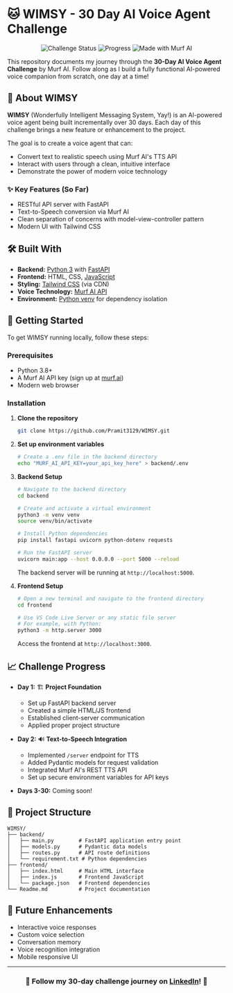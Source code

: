 # 🐱 WIMSY - 30 Day AI Voice Agent Challenge

<div align="center">
  <img src="https://img.shields.io/badge/Challenge-In%20Progress-blue?style=for-the-badge" alt="Challenge Status"/>
  <img src="https://img.shields.io/badge/Days%20Completed-2%2F30-green?style=for-the-badge" alt="Progress"/>
  <img src="https://img.shields.io/badge/Made%20with-Murf%20AI-orange?style=for-the-badge" alt="Made with Murf AI"/>
</div>

This repository documents my journey through the **30-Day AI Voice Agent Challenge** by Murf AI. Follow along as I build a fully functional AI-powered voice companion from scratch, one day at a time!

## 🚀 About WIMSY

**WIMSY** (Wonderfully Intelligent Messaging System, Yay!) is an AI-powered voice agent being built incrementally over 30 days. Each day of this challenge brings a new feature or enhancement to the project.

The goal is to create a voice agent that can:
- Convert text to realistic speech using Murf AI's TTS API
- Interact with users through a clean, intuitive interface
- Demonstrate the power of modern voice technology

### ✨ Key Features (So Far)

- RESTful API server with FastAPI
- Text-to-Speech conversion via Murf AI
- Clean separation of concerns with model-view-controller pattern
- Modern UI with Tailwind CSS

## 🛠️ Built With

* **Backend:** [Python 3](https://www.python.org/) with [FastAPI](https://fastapi.tiangolo.com/)
* **Frontend:** HTML, CSS, [JavaScript](https://developer.mozilla.org/en-US/docs/Web/JavaScript)
* **Styling:** [Tailwind CSS](https://tailwindcss.com/) (via CDN)
* **Voice Technology:** [Murf AI API](https://murf.ai/api)
* **Environment:** [Python venv](https://docs.python.org/3/library/venv.html) for dependency isolation

## 🏁 Getting Started

To get WIMSY running locally, follow these steps:

### Prerequisites

* Python 3.8+
* A Murf AI API key (sign up at [murf.ai](https://murf.ai))
* Modern web browser

### Installation

1. **Clone the repository**
   ```sh
   git clone https://github.com/Pramit3129/WIMSY.git
   ```

2. **Set up environment variables**
   ```sh
   # Create a .env file in the backend directory
   echo "MURF_AI_API_KEY=your_api_key_here" > backend/.env
   ```

3. **Backend Setup**
   ```sh
   # Navigate to the backend directory
   cd backend

   # Create and activate a virtual environment
   python3 -m venv venv
   source venv/bin/activate

   # Install Python dependencies
   pip install fastapi uvicorn python-dotenv requests

   # Run the FastAPI server
   uvicorn main:app --host 0.0.0.0 --port 5000 --reload
   ```
   The backend server will be running at `http://localhost:5000`.

4. **Frontend Setup**
   ```sh
   # Open a new terminal and navigate to the frontend directory
   cd frontend

   # Use VS Code Live Server or any static file server
   # For example, with Python:
   python3 -m http.server 3000
   ```
   Access the frontend at `http://localhost:3000`.

## 📈 Challenge Progress

* **Day 1:** 🏗️ **Project Foundation**
  * Set up FastAPI backend server
  * Created a simple HTML/JS frontend
  * Established client-server communication
  * Applied proper project structure

* **Day 2:** 🔊 **Text-to-Speech Integration**
  * Implemented `/server` endpoint for TTS
  * Added Pydantic models for request validation
  * Integrated Murf AI's REST TTS API
  * Set up secure environment variables for API keys

* **Days 3-30:** Coming soon!

## 📝 Project Structure

```
WIMSY/
├── backend/
│   ├── main.py        # FastAPI application entry point
│   ├── models.py      # Pydantic data models
│   ├── routes.py      # API route definitions
│   └── requirement.txt # Python dependencies
├── frontend/
│   ├── index.html     # Main HTML interface
│   ├── index.js       # Frontend JavaScript
│   └── package.json   # Frontend dependencies
└── Readme.md          # Project documentation
```

## 🔮 Future Enhancements

* Interactive voice responses
* Custom voice selection
* Conversation memory
* Voice recognition integration
* Mobile responsive UI

---

<div align="center">
  <h3>🐾 Follow my 30-day challenge journey on <a href="https://www.linkedin.com/in/pramit-manna-651350307/">LinkedIn</a>! 🐾</h3>
</div>